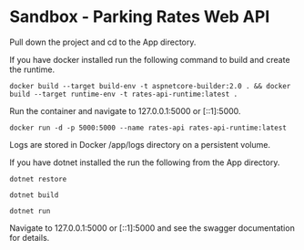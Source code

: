 # Sandbox - Parking Rates Web API

Pull down the project and cd to the App directory.

If you have docker installed run the following command to build and create the runtime.

    docker build --target build-env -t aspnetcore-builder:2.0 . && docker build --target runtime-env -t rates-api-runtime:latest .

Run the container and navigate to 127.0.0.1:5000 or [::1]:5000.

    docker run -d -p 5000:5000 --name rates-api rates-api-runtime:latest

Logs are stored in Docker /app/logs directory on a persistent volume.

If you have dotnet installed the run the following from the App directory.

    dotnet restore

    dotnet build

    dotnet run

Navigate to 127.0.0.1:5000 or [::1]:5000 and see the swagger documentation for details.

